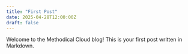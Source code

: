 ```yaml
---
title: "First Post"
date: 2025-04-28T12:00:00Z
draft: false
---
```


Welcome to the Methodical Cloud blog! This is your first post written in Markdown.